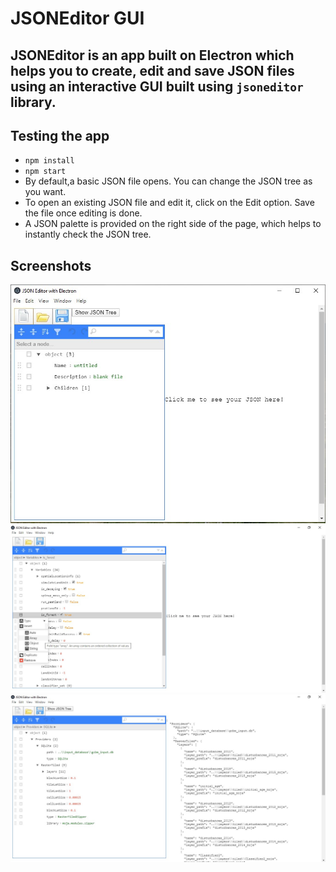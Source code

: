 # JSONEditor GUI
## JSONEditor is an app built on Electron which helps you to create, edit and save JSON files using an interactive GUI built using `jsoneditor` library.

## Testing the app
- `npm install`
- `npm start`
- By default,a basic JSON file opens. You can change the JSON tree as you want.
- To open an existing JSON file and edit it, click on the Edit option. Save the file once editing is done.
- A JSON palette is provided on the right side of the page, which helps to instantly check the JSON tree.

## Screenshots
![New JSON file](https://raw.githubusercontent.com/abhi211199/JSONEditor/master/icons/new.jpg)
![Various options to edit the JSON](https://raw.githubusercontent.com/abhi211199/JSONEditor/master/icons/options.jpg)
![JSON tree](https://raw.githubusercontent.com/abhi211199/JSONEditor/master/icons/show.jpg)
